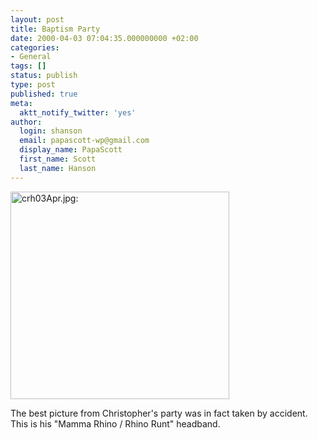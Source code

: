 ```yaml
---
layout: post
title: Baptism Party
date: 2000-04-03 07:04:35.000000000 +02:00
categories:
- General
tags: []
status: publish
type: post
published: true
meta:
  aktt_notify_twitter: 'yes'
author:
  login: shanson
  email: papascott-wp@gmail.com
  display_name: PapaScott
  first_name: Scott
  last_name: Hanson
---
```

<p><img src="https://www.papascott.de/wordpress/wp-content/uploads/2000/04/Dscn0007001.jpg" height="332" width="350" border="0" alt="crh03Apr.jpg: " /></p>
<p>The best picture from Christopher's party was in fact taken by accident. This is his "Mamma Rhino / Rhino Runt" headband.</p>
